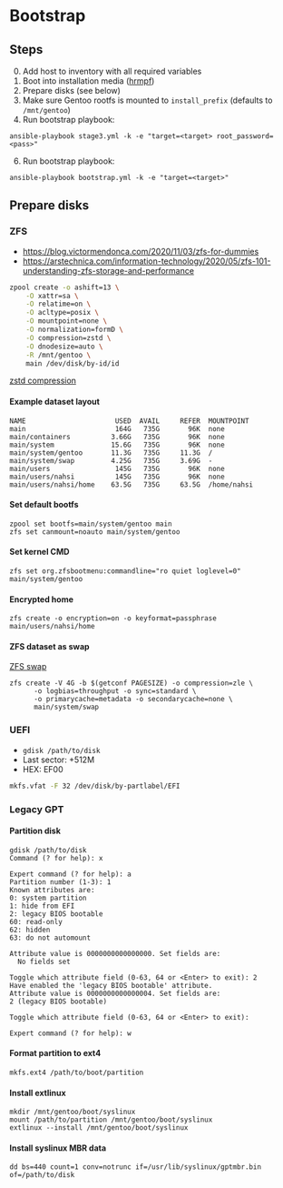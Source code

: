 # Bootstrap
## Steps
0. Add host to inventory with all required variables
1. Boot into installation media ([hrmpf](https://github.com/leahneukirchen/hrmpf))
2. Prepare disks (see below)
4. Make sure Gentoo rootfs is mounted to `install_prefix` (defaults to `/mnt/gentoo`)
5. Run bootstrap playbook:
```
ansible-playbook stage3.yml -k -e "target=<target> root_password=<pass>"
```
6. Run bootstrap playbook:
```
ansible-playbook bootstrap.yml -k -e "target=<target>"
```

## Prepare disks
### ZFS
- https://blog.victormendonca.com/2020/11/03/zfs-for-dummies
- https://arstechnica.com/information-technology/2020/05/zfs-101-understanding-zfs-storage-and-performance

```sh
zpool create -o ashift=13 \
    -O xattr=sa \
    -O relatime=on \
    -O acltype=posix \
    -O mountpoint=none \
    -O normalization=formD \
    -O compression=zstd \
    -O dnodesize=auto \
    -R /mnt/gentoo \
    main /dev/disk/by-id/id
```

[zstd compression](https://github.com/openzfs/zfs/pull/10278)

#### Example dataset layout
```
NAME                      USED  AVAIL     REFER  MOUNTPOINT
main                      164G   735G       96K  none
main/containers          3.66G   735G       96K  none
main/system              15.6G   735G       96K  none
main/system/gentoo       11.3G   735G     11.3G  /
main/system/swap         4.25G   735G     3.69G  -
main/users                145G   735G       96K  none
main/users/nahsi          145G   735G       96K  none
main/users/nahsi/home    63.5G   735G     63.5G  /home/nahsi
```

#### Set default bootfs
```
zpool set bootfs=main/system/gentoo main
zfs set canmount=noauto main/system/gentoo
```

#### Set kernel CMD
```
zfs set org.zfsbootmenu:commandline="ro quiet loglevel=0" main/system/gentoo
```

#### Encrypted home
```
zfs create -o encryption=on -o keyformat=passphrase main/users/nahsi/home
```

#### ZFS dataset as swap

[ZFS swap](https://github.com/zfsonlinux/pkg-zfs/wiki/HOWTO-use-a-zvol-as-a-swap-device)
```
zfs create -V 4G -b $(getconf PAGESIZE) -o compression=zle \
      -o logbias=throughput -o sync=standard \
      -o primarycache=metadata -o secondarycache=none \
      main/system/swap
```

### UEFI
- `gdisk /path/to/disk`
- Last sector: +512M
- HEX: EF00

```sh
mkfs.vfat -F 32 /dev/disk/by-partlabel/EFI
```

### Legacy GPT
#### Partition disk
```
gdisk /path/to/disk
Command (? for help): x

Expert command (? for help): a
Partition number (1-3): 1
Known attributes are:
0: system partition
1: hide from EFI
2: legacy BIOS bootable
60: read-only
62: hidden
63: do not automount

Attribute value is 0000000000000000. Set fields are:
  No fields set

Toggle which attribute field (0-63, 64 or <Enter> to exit): 2
Have enabled the 'legacy BIOS bootable' attribute.
Attribute value is 0000000000000004. Set fields are:
2 (legacy BIOS bootable)

Toggle which attribute field (0-63, 64 or <Enter> to exit):

Expert command (? for help): w
```

#### Format partition to ext4
```
mkfs.ext4 /path/to/boot/partition
```

#### Install extlinux
```
mkdir /mnt/gentoo/boot/syslinux
mount /path/to/partition /mnt/gentoo/boot/syslinux
extlinux --install /mnt/gentoo/boot/syslinux
```

#### Install syslinux MBR data
```
dd bs=440 count=1 conv=notrunc if=/usr/lib/syslinux/gptmbr.bin of=/path/to/disk
```
